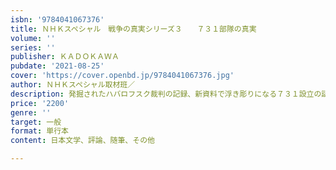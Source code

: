 ```yaml
---
isbn: '9784041067376'
title: ＮＨＫスペシャル　戦争の真実シリーズ３　　７３１部隊の真実
volume: ''
series: ''
publisher: ＫＡＤＯＫＡＷＡ
pubdate: '2021-08-25'
cover: 'https://cover.openbd.jp/9784041067376.jpg'
author: ＮＨＫスペシャル取材班／
description: 発掘されたハバロフスク裁判の記録、新資料で浮き彫りになる７３１設立の謎
price: '2200'
genre: ''
target: 一般
format: 単行本
content: 日本文学、評論、随筆、その他

---
```

